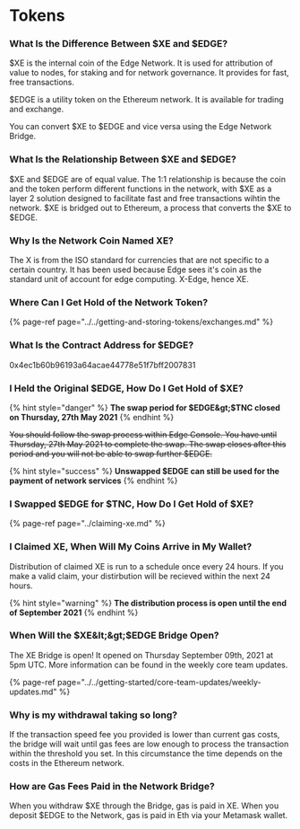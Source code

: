 # Tokens

### What Is the Difference Between $XE and $EDGE?

$XE is the internal coin of the Edge Network. It is used for attribution of value to nodes, for staking and for network governance. It provides for fast, free transactions.

$EDGE is a utility token on the Ethereum network. It is available for trading and exchange.

You can convert $XE to $EDGE and vice versa using the Edge Network Bridge.

### What Is the Relationship Between $XE and $EDGE?

$XE and $EDGE are of equal value. The 1:1 relationship is because the coin and the token perform different functions in the network, with $XE as a layer 2 solution designed to facilitate fast and free transactions wihtin the network. $XE is bridged out to Ethereum, a process that converts the $XE to $EDGE.

### Why Is the Network Coin Named XE?

The X is from the ISO standard for currencies that are not specific to a certain country. It has been used because Edge sees it's coin as the standard unit of account for edge computing. X-Edge, hence XE.

### Where Can I Get Hold of the Network Token?

{% page-ref page="../../getting-and-storing-tokens/exchanges.md" %}

### What Is the Contract Address for $EDGE?

0x4ec1b60b96193a64acae44778e51f7bff2007831

### I Held the Original $EDGE, How Do I Get Hold of $XE?

{% hint style="danger" %}
**The swap period for $EDGE&gt;$TNC closed on Thursday, 27th May 2021**
{% endhint %}

~~You should follow the swap process within Edge Console. You have until Thursday, 27th May 2021 to complete the swap. The swap closes after this period and you will not be able to swap further $EDGE.~~

{% hint style="success" %}
**Unswapped $EDGE can still be used for the payment of network services**
{% endhint %}

### I Swapped $EDGE for $TNC, How Do I Get Hold of $XE?

{% page-ref page="../claiming-xe.md" %}

### I Claimed XE, When Will My Coins Arrive in My Wallet?

Distribution of claimed XE is run to a schedule once every 24 hours. If you make a valid claim, your distirbution will be recieved within the next 24 hours.

{% hint style="warning" %}
**The distribution process is open until the end of September 2021**
{% endhint %}

### When Will the $XE&lt;&gt;$EDGE Bridge Open?

The XE Bridge is open! It opened on Thursday September 09th, 2021 at 5pm UTC. More information can be found in the weekly core team updates.

{% page-ref page="../../getting-started/core-team-updates/weekly-updates.md" %}

### Why is my withdrawal taking so long?

If the transaction speed fee you provided is lower than current gas costs, the bridge will wait until gas fees are low enough to process the transaction within the threshold you set. In this circumstance the time depends on the costs in the Ethereum network.

### How are Gas Fees Paid in the Network Bridge?

When you withdraw $XE through the Bridge, gas is paid in XE. When you deposit $EDGE to the Network, gas is paid in Eth via your Metamask wallet.

